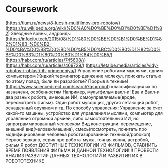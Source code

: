 # Coursework

(https://tlum.ru/news/8-lucsih-multfilmov-pro-robotov/)
(https://ru.wikipedia.org/wiki/%D0%A0%D0%BE%D0%B1%D0%BE%D1%82)
Звездные войны, андроиды
(https://infocity.tech/2015/08/%D1%80%D0%BE%D0%B1%D0%BE%D1%82%D1%8B-%D0%B2-%D0%BA%D0%B8%D0%BD%D0%B5%D0%BC%D0%B0%D1%82%D0%BE%D0%B3%D1%80%D0%B0%D1%84%D0%B5/)
(https://habr.com/ru/articles/745608/\)
(https://habr.com/ru/articles/469729/)
(https://letaibe.media/articles/vidy-robotov-i-oblasti-ih-primeneniya/)
Управление роботами мыслями, одним компьютером
Жидкий терминатор движение молекул, поискать статью по этому повод, были ли разработке? Прорыв в технике!
(https://www.sciencedirect.com/search?qs=robot)
классификация их по назначени, особенностям
Например, мультфильм валл-и! Ева и Валл-и два разных робота, имеющие ИИ, самоуправляемые(вроде, пересмотреть фильм). Один робот мусорщик, другая летающий робот, оснащенный оружием и тд. 
По способу управления: Управление за счет какой-то машины, устройство для управления мыслями, компьютер для управления огромной армией, либо самостоятельный ИИ, но запрограммированный человеком
Вид конструкции: перемещение, внешний вид(человек/машина), смесь(посмотреть, почитать про модифицирование человека роботизированной техникой/робокоп) 
Черное зеркало, серия про робота-мужа, точная копия, астробой, фильм Я робот
ДОСТУПНЫЕ ТЕХНОЛОГИИ ИЗ ФИЛЬМОВ, СРАВНИТЬ ВРЕМЯ ПОЯВЛЕНИЯ ФИЛЬМА И ДАННОЙ ТЕХНОЛОГИИ!!!! ПРОВЕСТИ АНАЛИЗ РАЗВИТИЯ ДАННЫХ ТЕХНОЛОГИЙ И РАЗВИТИЯ ИХ В РОБОТОТЕХНИКЕ 
